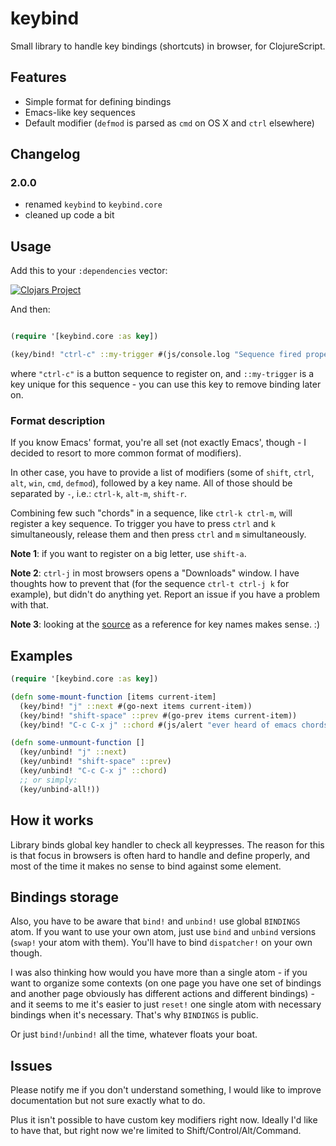 # keybind

Small library to handle key bindings (shortcuts) in browser, for ClojureScript.

## Features

* Simple format for defining bindings
* Emacs-like key sequences
* Default modifier (`defmod` is parsed as `cmd` on OS X and `ctrl` elsewhere)

## Changelog

### 2.0.0

- renamed `keybind` to `keybind.core`
- cleaned up code a bit

## Usage

Add this to your `:dependencies` vector:

[![Clojars Project](http://clojars.org/keybind/latest-version.svg)](http://clojars.org/keybind)

And then:

```clj

(require '[keybind.core :as key])

(key/bind! "ctrl-c" ::my-trigger #(js/console.log "Sequence fired properly"))
```

where `"ctrl-c"` is a button sequence to register on, and `::my-trigger` is a key
unique for this sequence - you can use this key to remove binding later on.

### Format description

If you know Emacs' format, you're all set (not exactly Emacs', though - I
decided to resort to more common format of modifiers).

In other case, you have to provide a list of modifiers (some of `shift`, `ctrl`,
`alt`, `win`, `cmd`, `defmod`), followed by a key name. All of those should be
separated by `-`, i.e.: `ctrl-k`, `alt-m`, `shift-r`.

Combining few such "chords" in a sequence, like `ctrl-k ctrl-m`, will register a
key sequence. To trigger you have to press `ctrl` and `k` simultaneously,
release them and then press `ctrl` and `m` simultaneously.

**Note 1**: if you want to register on a big letter, use `shift-a`.

**Note 2**: `ctrl-j` in most browsers opens a "Downloads" window. I have thoughts
how to prevent that (for the sequence `ctrl-t ctrl-j k` for example), but didn't
do anything yet. Report an issue if you have a problem with that.

**Note 3**: looking at the [source][] as a reference for key names makes sense. :)

[source]: https://github.com/piranha/keybind/blob/master/src/keybind/core.cljs

## Examples

```clojure
(require '[keybind.core :as key])

(defn some-mount-function [items current-item]
  (key/bind! "j" ::next #(go-next items current-item))
  (key/bind! "shift-space" ::prev #(go-prev items current-item))
  (key/bind! "C-c C-x j" ::chord #(js/alert "ever heard of emacs chords?")))

(defn some-unmount-function []
  (key/unbind! "j" ::next)
  (key/unbind! "shift-space" ::prev)
  (key/unbind! "C-c C-x j" ::chord)
  ;; or simply:
  (key/unbind-all!))
```

## How it works

Library binds global key handler to check all keypresses. The reason for this is
that focus in browsers is often hard to handle and define properly, and most of
the time it makes no sense to bind against some element.

## Bindings storage

Also, you have to be aware that `bind!` and `unbind!` use global `BINDINGS`
atom. If you want to use your own atom, just use `bind` and `unbind` versions
(`swap!` your atom with them). You'll have to bind `dispatcher!` on your own
though.

I was also thinking how would you have more than a single atom - if you want to
organize some contexts (on one page you have one set of bindings and another
page obviously has different actions and different bindings) - and it seems to
me it's easier to just `reset!` one single atom with necessary bindings when
it's necessary. That's why `BINDINGS` is public.

Or just `bind!`/`unbind!` all the time, whatever floats your boat.

## Issues

Please notify me if you don't understand something, I would like to improve
documentation but not sure exactly what to do.

Plus it isn't possible to have custom key modifiers right now. Ideally I'd like
to have that, but right now we're limited to Shift/Control/Alt/Command.
